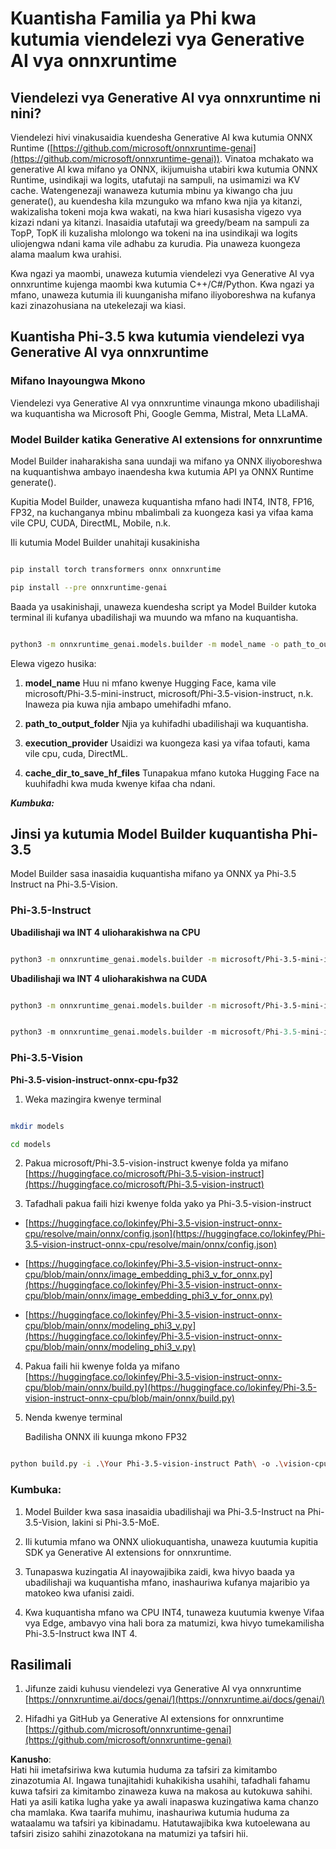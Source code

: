 # **Kuantisha Familia ya Phi kwa kutumia viendelezi vya Generative AI vya onnxruntime**

## **Viendelezi vya Generative AI vya onnxruntime ni nini?**

Viendelezi hivi vinakusaidia kuendesha Generative AI kwa kutumia ONNX Runtime ([https://github.com/microsoft/onnxruntime-genai](https://github.com/microsoft/onnxruntime-genai)). Vinatoa mchakato wa generative AI kwa mifano ya ONNX, ikijumuisha utabiri kwa kutumia ONNX Runtime, usindikaji wa logits, utafutaji na sampuli, na usimamizi wa KV cache. Watengenezaji wanaweza kutumia mbinu ya kiwango cha juu generate(), au kuendesha kila mzunguko wa mfano kwa njia ya kitanzi, wakizalisha tokeni moja kwa wakati, na kwa hiari kusasisha vigezo vya kizazi ndani ya kitanzi. Inasaidia utafutaji wa greedy/beam na sampuli za TopP, TopK ili kuzalisha mlolongo wa tokeni na ina usindikaji wa logits uliojengwa ndani kama vile adhabu za kurudia. Pia unaweza kuongeza alama maalum kwa urahisi.

Kwa ngazi ya maombi, unaweza kutumia viendelezi vya Generative AI vya onnxruntime kujenga maombi kwa kutumia C++/C#/Python. Kwa ngazi ya mfano, unaweza kutumia ili kuunganisha mifano iliyoboreshwa na kufanya kazi zinazohusiana na utekelezaji wa kiasi.

## **Kuantisha Phi-3.5 kwa kutumia viendelezi vya Generative AI vya onnxruntime**

### **Mifano Inayoungwa Mkono**

Viendelezi vya Generative AI vya onnxruntime vinaunga mkono ubadilishaji wa kuquantisha wa Microsoft Phi, Google Gemma, Mistral, Meta LLaMA.

### **Model Builder katika Generative AI extensions for onnxruntime**

Model Builder inaharakisha sana uundaji wa mifano ya ONNX iliyoboreshwa na kuquantishwa ambayo inaendesha kwa kutumia API ya ONNX Runtime generate().

Kupitia Model Builder, unaweza kuquantisha mfano hadi INT4, INT8, FP16, FP32, na kuchanganya mbinu mbalimbali za kuongeza kasi ya vifaa kama vile CPU, CUDA, DirectML, Mobile, n.k.

Ili kutumia Model Builder unahitaji kusakinisha

```bash

pip install torch transformers onnx onnxruntime

pip install --pre onnxruntime-genai

```

Baada ya usakinishaji, unaweza kuendesha script ya Model Builder kutoka terminal ili kufanya ubadilishaji wa muundo wa mfano na kuquantisha.

```bash

python3 -m onnxruntime_genai.models.builder -m model_name -o path_to_output_folder -p precision -e execution_provider -c cache_dir_to_save_hf_files

```

Elewa vigezo husika:

1. **model_name** Huu ni mfano kwenye Hugging Face, kama vile microsoft/Phi-3.5-mini-instruct, microsoft/Phi-3.5-vision-instruct, n.k. Inaweza pia kuwa njia ambapo umehifadhi mfano.

2. **path_to_output_folder** Njia ya kuhifadhi ubadilishaji wa kuquantisha.

3. **execution_provider** Usaidizi wa kuongeza kasi ya vifaa tofauti, kama vile cpu, cuda, DirectML.

4. **cache_dir_to_save_hf_files** Tunapakua mfano kutoka Hugging Face na kuuhifadhi kwa muda kwenye kifaa cha ndani.

***Kumbuka:***

## **Jinsi ya kutumia Model Builder kuquantisha Phi-3.5**

Model Builder sasa inasaidia kuquantisha mifano ya ONNX ya Phi-3.5 Instruct na Phi-3.5-Vision.

### **Phi-3.5-Instruct**

**Ubadilishaji wa INT 4 ulioharakishwa na CPU**

```bash

python3 -m onnxruntime_genai.models.builder -m microsoft/Phi-3.5-mini-instruct  -o ./onnx-cpu -p int4 -e cpu -c ./Phi-3.5-mini-instruct

```

**Ubadilishaji wa INT 4 ulioharakishwa na CUDA**

```bash

python3 -m onnxruntime_genai.models.builder -m microsoft/Phi-3.5-mini-instruct  -o ./onnx-cpu -p int4 -e cuda -c ./Phi-3.5-mini-instruct

```

```python

python3 -m onnxruntime_genai.models.builder -m microsoft/Phi-3.5-mini-instruct  -o ./onnx-cpu -p int4 -e cuda -c ./Phi-3.5-mini-instruct

```

### **Phi-3.5-Vision**

**Phi-3.5-vision-instruct-onnx-cpu-fp32**

1. Weka mazingira kwenye terminal

```bash

mkdir models

cd models 

```

2. Pakua microsoft/Phi-3.5-vision-instruct kwenye folda ya mifano  
[https://huggingface.co/microsoft/Phi-3.5-vision-instruct](https://huggingface.co/microsoft/Phi-3.5-vision-instruct)

3. Tafadhali pakua faili hizi kwenye folda yako ya Phi-3.5-vision-instruct

- [https://huggingface.co/lokinfey/Phi-3.5-vision-instruct-onnx-cpu/resolve/main/onnx/config.json](https://huggingface.co/lokinfey/Phi-3.5-vision-instruct-onnx-cpu/resolve/main/onnx/config.json)

- [https://huggingface.co/lokinfey/Phi-3.5-vision-instruct-onnx-cpu/blob/main/onnx/image_embedding_phi3_v_for_onnx.py](https://huggingface.co/lokinfey/Phi-3.5-vision-instruct-onnx-cpu/blob/main/onnx/image_embedding_phi3_v_for_onnx.py)

- [https://huggingface.co/lokinfey/Phi-3.5-vision-instruct-onnx-cpu/blob/main/onnx/modeling_phi3_v.py](https://huggingface.co/lokinfey/Phi-3.5-vision-instruct-onnx-cpu/blob/main/onnx/modeling_phi3_v.py)

4. Pakua faili hii kwenye folda ya mifano  
[https://huggingface.co/lokinfey/Phi-3.5-vision-instruct-onnx-cpu/blob/main/onnx/build.py](https://huggingface.co/lokinfey/Phi-3.5-vision-instruct-onnx-cpu/blob/main/onnx/build.py)

5. Nenda kwenye terminal

    Badilisha ONNX ili kuunga mkono FP32

```bash

python build.py -i .\Your Phi-3.5-vision-instruct Path\ -o .\vision-cpu-fp32 -p f32 -e cpu

```

### **Kumbuka:**

1. Model Builder kwa sasa inasaidia ubadilishaji wa Phi-3.5-Instruct na Phi-3.5-Vision, lakini si Phi-3.5-MoE.

2. Ili kutumia mfano wa ONNX uliokuquantisha, unaweza kuutumia kupitia SDK ya Generative AI extensions for onnxruntime.

3. Tunapaswa kuzingatia AI inayowajibika zaidi, kwa hivyo baada ya ubadilishaji wa kuquantisha mfano, inashauriwa kufanya majaribio ya matokeo kwa ufanisi zaidi.

4. Kwa kuquantisha mfano wa CPU INT4, tunaweza kuutumia kwenye Vifaa vya Edge, ambavyo vina hali bora za matumizi, kwa hivyo tumekamilisha Phi-3.5-Instruct kwa INT 4.

## **Rasilimali**

1. Jifunze zaidi kuhusu viendelezi vya Generative AI vya onnxruntime [https://onnxruntime.ai/docs/genai/](https://onnxruntime.ai/docs/genai/)

2. Hifadhi ya GitHub ya Generative AI extensions for onnxruntime [https://github.com/microsoft/onnxruntime-genai](https://github.com/microsoft/onnxruntime-genai)

**Kanusho**:  
Hati hii imetafsiriwa kwa kutumia huduma za tafsiri za kimitambo zinazotumia AI. Ingawa tunajitahidi kuhakikisha usahihi, tafadhali fahamu kuwa tafsiri za kimitambo zinaweza kuwa na makosa au kutokuwa sahihi. Hati ya asili katika lugha yake ya awali inapaswa kuzingatiwa kama chanzo cha mamlaka. Kwa taarifa muhimu, inashauriwa kutumia huduma za wataalamu wa tafsiri ya kibinadamu. Hatutawajibika kwa kutoelewana au tafsiri zisizo sahihi zinazotokana na matumizi ya tafsiri hii.